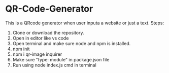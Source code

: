 # QR-Code-Generator
This is a QRcode generator when user inputa a website or just a text.
Steps:
1. Clone or download the repository.
2. Open in editor like vs code
3. Open terminal and make sure node and npm is installed.
4. npm init
5. npm i qr-image inquirer
6. Make sure "type: module" in package.json file
7. Run using node index.js cmd in terminal 
